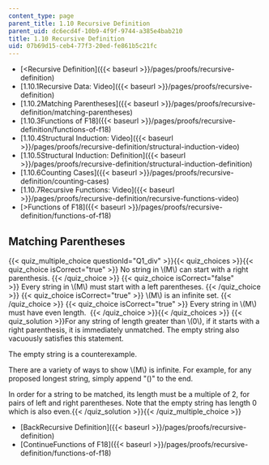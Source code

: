```yaml
---
content_type: page
parent_title: 1.10 Recursive Definition
parent_uid: dc6ecd4f-10b9-4f9f-9744-a385e4bab210
title: 1.10 Recursive Definition
uid: 07b69d15-ceb4-77f3-20ed-fe861b5c21fc
---
```


*   [\<Recursive Definition]({{< baseurl >}}/pages/proofs/recursive-definition)
*   [1.10.1Recursive Data: Video]({{< baseurl >}}/pages/proofs/recursive-definition)
*   [1.10.2Matching Parentheses]({{< baseurl >}}/pages/proofs/recursive-definition/matching-parentheses)
*   [1.10.3Functions of F18]({{< baseurl >}}/pages/proofs/recursive-definition/functions-of-f18)
*   [1.10.4Structural Induction: Video]({{< baseurl >}}/pages/proofs/recursive-definition/structural-induction-video)
*   [1.10.5Structural Induction: Definition]({{< baseurl >}}/pages/proofs/recursive-definition/structural-induction-definition)
*   [1.10.6Counting Cases]({{< baseurl >}}/pages/proofs/recursive-definition/counting-cases)
*   [1.10.7Recursive Functions: Video]({{< baseurl >}}/pages/proofs/recursive-definition/recursive-functions-video)
*   [\>Functions of F18]({{< baseurl >}}/pages/proofs/recursive-definition/functions-of-f18)

Matching Parentheses
--------------------

  
{{< quiz_multiple_choice questionId="Q1_div" >}}{{< quiz_choices >}}{{< quiz_choice isCorrect="true" >}}&nbsp;No string in \\(M\\) can start with a right parenthesis.&nbsp;{{< /quiz_choice >}}
{{< quiz_choice isCorrect="false" >}}&nbsp;Every string in \\(M\\) must start with a left parentheses.&nbsp;{{< /quiz_choice >}}
{{< quiz_choice isCorrect="true" >}}&nbsp;\\(M\\) is an infinite set.&nbsp;{{< /quiz_choice >}}
{{< quiz_choice isCorrect="true" >}}&nbsp;Every string in \\(M\\) must have even length. &nbsp;{{< /quiz_choice >}}{{< /quiz_choices >}}
{{< quiz_solution >}}For any string of length greater than \\(0\\), if it starts with a right parenthesis, it is immediately unmatched. The empty string also vacuously satisfies this statement.

The empty string is a counterexample.

There are a variety of ways to show \\(M\\) is infinite. For example, for any proposed longest string, simply append "()" to the end.

In order for a string to be matched, its length must be a multiple of 2, for pairs of left and right parentheses. Note that the empty string has length 0 which is also even.{{< /quiz_solution >}}{{< /quiz_multiple_choice >}}

*   [BackRecursive Definition]({{< baseurl >}}/pages/proofs/recursive-definition)
*   [ContinueFunctions of F18]({{< baseurl >}}/pages/proofs/recursive-definition/functions-of-f18)